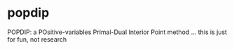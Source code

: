# popdip
POPDIP: a POsitive-variables Primal-Dual Interior Point method ... this is just for fun, not research
